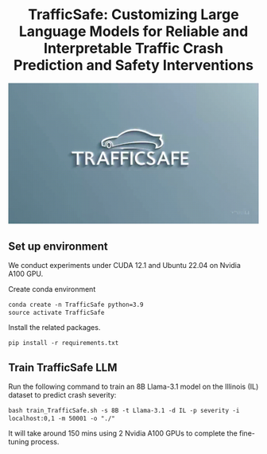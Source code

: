 <div align="center">
  
# TrafficSafe: Customizing Large Language Models for Reliable and Interpretable Traffic Crash Prediction and Safety Interventions

</div>

![TrafficSafe Icon](assets/TrafficSafe_icon.gif)

## Set up environment
We conduct experiments under CUDA 12.1 and Ubuntu 22.04 on Nvidia A100 GPU.

Create conda environment
```
conda create -n TrafficSafe python=3.9
source activate TrafficSafe
```
Install the related packages.
```
pip install -r requirements.txt
```

## Train TrafficSafe LLM
Run the following command to train an 8B Llama-3.1 model on the Illinois (IL) dataset to predict crash severity:
```
bash train_TrafficSafe.sh -s 8B -t Llama-3.1 -d IL -p severity -i localhost:0,1 -m 50001 -o "./"
```

It will take around 150 mins using 2 Nvidia A100 GPUs to complete the fine-tuning process.

